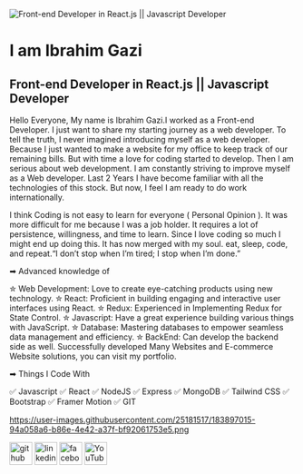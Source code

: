 ![Front-end Developer in React.js || Javascript Developer](https://scontent.fjsr3-1.fna.fbcdn.net/v/t39.30808-6/367447153_984040742809358_4171417405210291964_n.jpg?stp=dst-jpg_s960x960&_nc_cat=101&ccb=1-7&_nc_sid=783fdb&_nc_ohc=bpFCMXMT3IsAX9jet25&_nc_ht=scontent.fjsr3-1.fna&oh=00_AfDliIMTsldJgLLga9viw8gbWZOK5lZUV83h8r74vVGSUw&oe=6592E9D3)

# I am Ibrahim Gazi
## Front-end Developer in React.js || Javascript Developer

Hello Everyone,
My name is Ibrahim Gazi.I worked as a Front-end Developer. I just want to share my starting journey as a web developer. To tell the truth, I never imagined introducing myself as a web developer. Because I just wanted to make a website for my office to keep track of our remaining bills. But with time a love for coding started to develop. Then I am serious about web development. I am constantly striving to improve myself as a Web developer. Last 2 Years I have become familiar with all the technologies of this stock. But now, I feel I am ready to do work internationally. 

I think Coding is not easy to learn for everyone ( Personal Opinion ). It was more difficult for me because I was a job holder. It requires a lot of persistence, willingness, and time to learn. Since I love coding so much I might end up doing this. It has now merged with my soul. eat, sleep, code, and repeat.“I don’t stop when I’m tired; I stop when I’m done.”

➡ Advanced knowledge of

✮ Web Development: Love to create eye-catching products using new technology.
✮ React: Proficient in building engaging and interactive user interfaces using React.
✮ Redux: Experienced in Implementing Redux for State Control.
✮ Javascript: Have a great experience building various things with JavaScript.
✮ Database: Mastering databases to empower seamless data management and efficiency.
✮ BackEnd: Can develop the backend side as well.
Successfully developed Many Websites and E-commerce Website solutions, you can visit my portfolio.

➡ Things I Code With

✅ Javascript   ✅  React   ✅  NodeJS  ✅  Express   ✅  MongoDB   ✅  Tailwind CSS   ✅  Bootstrap   ✅  Framer Motion   ✅  GIT

https://user-images.githubusercontent.com/25181517/183897015-94a058a6-b86e-4e42-a37f-bf92061753e5.png

[<img src='https://cdn.jsdelivr.net/npm/simple-icons@3.0.1/icons/github.svg' alt='github' height='40'>](https://github.com/IbrahimGazi2022)  [<img src='https://cdn.jsdelivr.net/npm/simple-icons@3.0.1/icons/linkedin.svg' alt='linkedin' height='40'>](https://www.linkedin.com/in/ibrahimthecoder/)  [<img src='https://cdn.jsdelivr.net/npm/simple-icons@3.0.1/icons/facebook.svg' alt='facebook' height='40'>](https://www.facebook.com/IbrahimTheCoder)  [<img src='https://cdn.jsdelivr.net/npm/simple-icons@3.0.1/icons/youtube.svg' alt='YouTube' height='40'>](https://www.youtube.com/channel/UCDZtmyxM_yDCA5_pMpUFFEg)  

